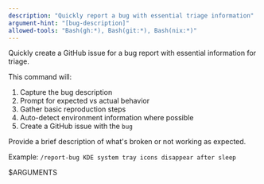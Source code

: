 ```yaml
---
description: "Quickly report a bug with essential triage information"
argument-hint: "[bug-description]"
allowed-tools: "Bash(gh:*), Bash(git:*), Bash(nix:*)"
---
```

Quickly create a GitHub issue for a bug report with essential information for triage.

This command will:
1. Capture the bug description
2. Prompt for expected vs actual behavior
3. Gather basic reproduction steps
4. Auto-detect environment information where possible
5. Create a GitHub issue with the `bug`

Provide a brief description of what's broken or not working as expected.

Example: `/report-bug KDE system tray icons disappear after sleep`

$ARGUMENTS
